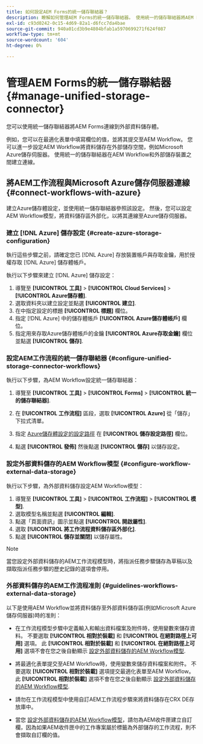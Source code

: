 ```yaml
---
title: 如何設定AEM Forms的統一儲存聯結器？
description: 瞭解如何管理AEM Forms的統一儲存聯結器。 使用統一的儲存聯結器將AEM Forms連線到外部資料儲存體。
exl-id: c93d0242-0c15-4d69-82a1-d6fcc7da4bae
source-git-commit: 940a01cd3b9e4804bfab1a5970699271f624f087
workflow-type: tm+mt
source-wordcount: '604'
ht-degree: 0%

---
```


# 管理AEM Forms的統一儲存聯結器 {#manage-unified-storage-connector}

您可以使用統一儲存聯結器將AEM Forms連線到外部資料儲存體。

例如，您可以在最適化表單中填寫欄位的值，並將其提交至AEM Workflow。 您可以進一步設定AEM Workflow將資料儲存在外部儲存空間，例如Microsoft Azure儲存伺服器。 使用統一的儲存聯結器在AEM Workflow和外部儲存裝置之間建立連線。

## 將AEM工作流程與Microsoft Azure儲存伺服器連線 {#connect-workflows-with-azure}

建立Azure儲存體設定，並使用統一儲存聯結器參照該設定。 然後，您可以設定AEM Workflow模型，將資料儲存區外部化，以將其連線至Azure儲存伺服器。

### 建立 [!DNL Azure] 儲存設定 {#create-azure-storage-configuration}

執行這些步驟之前，請確定您已 [!DNL Azure] 存放裝置帳戶與存取金鑰，用於授權存取 [!DNL Azure] 儲存體帳戶。

執行以下步驟來建立 [!DNL Azure] 儲存設定：

1. 導覽至 **[!UICONTROL 工具]** > **[!UICONTROL Cloud Services]** > **[!UICONTROL Azure儲存體]**.
1. 選取資料夾以建立設定並點選 **[!UICONTROL 建立]**.
1. 在中指定設定的標題 **[!UICONTROL 標題]** 欄位。
1. 指定 [!DNL Azure] 中的儲存體帳戶 **[!UICONTROL Azure儲存體帳戶]** 欄位。
1. 指定用來存取Azure儲存體帳戶的金鑰 **[!UICONTROL Azure存取金鑰]** 欄位並點選 **[!UICONTROL 儲存]**.

### 設定AEM工作流程的統一儲存聯結器 {#configure-unified-storage-connector-workflows}

執行以下步驟，為AEM Workflow設定統一儲存聯結器：

1. 導覽至 **[!UICONTROL 工具]** > **[!UICONTROL Forms]** > **[!UICONTROL 統一的儲存聯結器]**.

1. 在 **[!UICONTROL 工作流程]** 區段，選取 **[!UICONTROL Azure]** 從「儲存」下拉式清單。
1. 指定 [Azure儲存體設定的設定路徑](#create-azure-storage-configuration) 在 **[!UICONTROL 儲存設定路徑]** 欄位。
1. 點選 **[!UICONTROL 發佈]** 然後點選 **[!UICONTROL 儲存]** 以儲存設定。

### 設定外部資料儲存的AEM Workflow模型 {#configure-workflow-external-data-storage}

執行以下步驟，為外部資料儲存設定AEM Workflow模型：

1. 導覽至 **[!UICONTROL 工具]** > **[!UICONTROL 工作流程]** > **[!UICONTROL 模型]**.
1. 選取模型名稱並點選 **[!UICONTROL 編輯]**.
1. 點選「頁面資訊」圖示並點選 **[!UICONTROL 開啟屬性]**.
1. 選取 **[!UICONTROL 將工作流程資料儲存區外部化]**.
1. 點選 **[!UICONTROL 儲存並關閉]** 以儲存屬性。

>[!NOTE]
>
>當您設定外部資料儲存的AEM工作流程模型時，將指派任務步驟儲存為草稿以及擷取指派任務步驟的歷史記錄的選項會停用。

### 外部資料儲存的AEM工作流程准則 {#guidelines-workflows-external-data-storage}

以下是使用AEM Workflow並將資料儲存至外部資料儲存區(例如Microsoft Azure儲存伺服器)時的准則：

* 在工作流程模型步驟中定義輸入和輸出資料檔案及附件時，使用變數來儲存資料。 不要選取 **[!UICONTROL 相對於裝載]** 和 **[!UICONTROL 在絕對路徑上可用]** 選項。 此 **[!UICONTROL 相對於裝載]** 和 **[!UICONTROL 在絕對路徑上可用]** 選項不會在您之後自動顯示 [設定外部資料儲存的AEM Workflow模型](#configure-workflow-external-data-storage).

* 將最適化表單提交至AEM Workflow時，使用變數來儲存資料檔案和附件。 不要選取 **[!UICONTROL 相對於裝載]** 選項提交最適化表單至AEM Workflow。 此 **[!UICONTROL 相對於裝載]** 選項不會在您之後自動顯示 [設定外部資料儲存的AEM Workflow模型](#configure-workflow-external-data-storage).

* 請勿在工作流程模型中使用自訂AEM工作流程步驟來將資料儲存在CRX DE存放庫中。

* 當您 [設定外部資料儲存的AEM Workflow模型](#configure-workflow-external-data-storage)，請勿為AEM收件匣建立自訂欄，因為如果AEM收件匣中的工作專案屬於標籤為外部儲存的工作流程，則不會擷取自訂欄的值。
